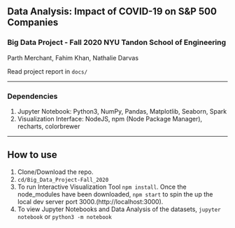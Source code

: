 ##  Data Analysis: Impact of COVID-19 on S&P 500 Companies
### Big Data Project - Fall 2020 NYU Tandon School of Engineering
Parth Merchant, Fahim Khan, Nathalie Darvas

Read project report in ```docs/```

-------------------------------------------------------------------------------------------
### Dependencies
1. Jupyter Notebook: Python3, NumPy, Pandas, Matplotlib, Seaborn, Spark
2. Visualization Interface: NodeJS, npm (Node Package Manager), recharts, colorbrewer
-------------------------------------------------------------------------------------------

## How to use
1. Clone/Download the repo.
2. ``` cd/Big_Data_Project-Fall_2020 ```
3. To run Interactive Visualization Tool ``` npm install ```. Once the node_modules have been downloaded, ``` npm start ``` to spin the up the local dev server port 3000.(http://localhost:3000).
4. To view Jupyter Notebooks and Data Analysis of the datasets, ``` jupyter notebook ``` or ``` python3 -m notebook ```
